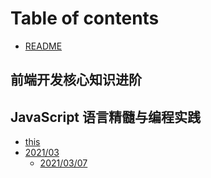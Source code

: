 # Table of contents

* [README](README.md)

## 前端开发核心知识进阶 <a id="advanced-core-knowledge-in-front-end-development"></a>

## JavaScript 语言精髓与编程实践 <a id="javascript-language-essence-and-programming-practice"></a>

* [this](javascript-language-essence-and-programming-practice/this.md)
* [2021/03](javascript-language-essence-and-programming-practice/2021-03/README.md)
  * [2021/03/07](javascript-language-essence-and-programming-practice/2021-03/2021-03-07.md)

